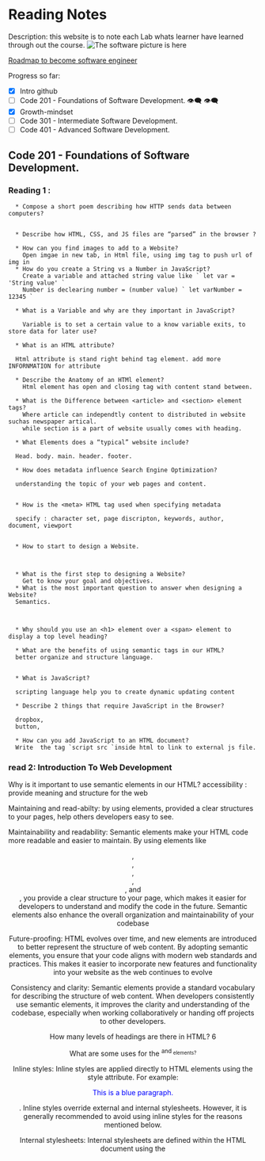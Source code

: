 # Reading Notes
Description: this website is to note each Lab whats learner have learned through out the course.
![The software picture is here](https://www.google.com/search?rlz=1C1VDKB_enVN1039VN1040&sxsrf=AB5stBjHnY8IvcfVS7UFNcjjOLcKbBtlQQ:1688459096179&q=software+engineer&tbm=isch&sa=X&ved=2ahUKEwjd1pSl0PT_AhWr-TgGHZg-DKYQ0pQJegQIDRAB&biw=1440&bih=809&dpr=1.5#imgrc=qHeS79kEmbJ7LM)

[Roadmap to become software engineer](https://roadmap.sh/full-stack)

Progress so far:
- [x] Intro github
- [ ] Code 201 - Foundations of Software Development. :eye_speech_bubble: :eye_speech_bubble:
- [x] Growth-mindset
- [ ] Code 301 - Intermediate Software Development.
- [ ] Code 401 - Advanced Software Development.

## Code 201 - Foundations of Software Development.
  ### Reading 1 : 
      * Compose a short poem describing how HTTP sends data between computers?
        
        
      * Describe how HTML, CSS, and JS files are “parsed” in the browser ?
      
      * How can you find images to add to a Website?
        Open imgae in new tab, in Html file, using img tag to push url of img in
      * How do you create a String vs a Number in JavaScript?
        Create a variable and attached string value like ` let var = 'String value' `
        Number is declearing number = (number value) ` let varNumber = 12345 `
        
      * What is a Variable and why are they important in JavaScript?
      
        Variable is to set a certain value to a know variable exits, to store data for later use?

      * What is an HTML attribute?

      Html attribute is stand right behind tag element. add more INFORNMATION for attribute
        
      * Describe the Anatomy of an HTMl element?
        Html element has open and closing tag with content stand between.
      
      * What is the Difference between <article> and <section> element tags?
        Where article can independtly content to distributed in website suchas newspaper artical.
        while section is a part of website usually comes with heading.
      
      * What Elements does a “typical” website include?

      Head. body. main. header. footer.
      
      * How does metadata influence Search Engine Optimization?

      understanding the topic of your web pages and content.
      
      
      * How is the <meta> HTML tag used when specifying metadata

      specify : character set, page discripton, keywords, author, document, viewport
      

      * How to start to design a Website.

      
      
      * What is the first step to designing a Website?
        Get to know your goal and objectives.
      * What is the most important question to answer when designing a Website?
      Semantics.
      
      
      
      * Why should you use an <h1> element over a <span> element to display a top level heading?
      
      * What are the benefits of using semantic tags in our HTML?
      better organize and structure language.

      
      * What is JavaScript?

      scripting language help you to create dynamic updating content
      
      * Describe 2 things that require JavaScript in the Browser?

      dropbox,
      button,
      
      * How can you add JavaScript to an HTML document?
      Write  the tag `script src `inside html to link to external js file.

  ### read 2: Introduction To Web Development
  Why is it important to use semantic elements in our HTML?
  accessibility : provide meaning and structure for the web
  
  Maintaining and read-abilty: by using elements, provided a clear structures to your pages, help others developers easy to see.
  
  
  
  Maintainability and readability: Semantic elements make your HTML code more readable and easier to maintain. By using elements like <header>, <nav>, <main>, <section>, <article>, and <footer>, you provide a clear structure to your page, which makes it easier for developers to understand and modify the code in the future. Semantic elements also enhance the overall organization and maintainability of your codebase
  
  
  
  Future-proofing: HTML evolves over time, and new elements are introduced to better represent the structure of web content. By adopting semantic elements, you ensure that your code aligns with modern web standards and practices. This makes it easier to incorporate new features and functionality into your website as the web continues to evolve
  
  
  
  Consistency and clarity: Semantic elements provide a standard vocabulary for describing the structure of web content. When developers consistently use semantic elements, it improves the clarity and understanding of the codebase, especially when working collaboratively or handing off projects to other developers.
  
  
  
  
  How many levels of headings are there in HTML?
  6
  
  What are some uses for the <sup> and <sub> elements?
  
  
  Inline styles: Inline styles are applied directly to HTML elements using the style attribute. For example: <p style="color: blue;">This is a blue paragraph.</p>. Inline styles override external and internal stylesheets. However, it is generally recommended to avoid using inline styles for the reasons mentioned below.
  
  Internal stylesheets: Internal stylesheets are defined within the HTML document using the <style> tag in the <head> section. CSS rules written inside the <style> tag apply to the HTML elements within that document.
  
  External stylesheets: External stylesheets are separate CSS files that are linked to the HTML document using the <link> tag. The CSS rules defined in the external stylesheet can be applied to multiple HTML pages by linking to the same CSS file.
  
  Inline CSS using the style attribute: In addition to inline styles, individual HTML elements can have inline CSS using the style attribute. For example: <h1 style="color: red;">This is a red heading.</h1>. This approach is less common and often used for specific cases.
  
  
  To apply CSS to HTML, you can use various methods:
  
  Inline styles: Inline styles are applied directly to HTML elements using the style attribute. For example: <p style="color: blue;">This is a blue paragraph.</p>. Inline styles override external and internal stylesheets. However, it is generally recommended to avoid using inline styles for the reasons mentioned below.
  
  Internal stylesheets: Internal stylesheets are defined within the HTML document using the <style> tag in the <head> section. CSS rules written inside the <style> tag apply to the HTML elements within that document.
  
  External stylesheets: External stylesheets are separate CSS files that are linked to the HTML document using the <link> tag. The CSS rules defined in the external stylesheet can be applied to multiple HTML pages by linking to the same CSS file.
  
  Inline CSS using the style attribute: In addition to inline styles, individual HTML elements can have inline CSS using the style attribute. For example: <h1 style="color: red;">This is a red heading.</h1>. This approach is less common and often used for specific cases.
  
  Now, let's review the code block you provided:
  
  htmlCopy code
  <p class="highlight" id="paragraph">This is a paragraph.</p>
  In this code block:
  
  The selector is the combination of the class and ID attributes, i.e., .highlight and #paragraph.The CSS declarations are the properties and values that define the styling. However, the code block you provided does not contain any CSS declarations.The properties in CSS declarations define the specific aspects of the styling, such as color, font-size, background-color, etc. In this code block, there are no properties present.
  Please note that for a complete understanding and application of CSS, you would need to provide the relevant CSS declarations and properties in addition to the HTML code.
  
  
  
  
  When using the <abbr> element, what attribute must be added to provide the full expansion of the term?
  
  CSS (Cascading Style Sheets) is structured using selectors, declarations, and properties. Let's address your questions:
  
  Ways to apply CSS to HTML:
  
  Inline styles: Applying styles directly to HTML elements using the style attribute.
  Internal stylesheets: Defining styles within the HTML document using the <style> tag in the <head> section.
  External stylesheets: Creating a separate CSS file and linking it to the HTML document using the <link> tag.
  Why avoid using inline styles:
  
  Decreased maintainability: Inline styles make it harder to manage and update styles across multiple elements since each element has its own inline style.
  Poor separation of concerns: Inline styles mix presentation with content, violating the principle of separating structure and style.
  Specificity and overriding: Inline styles have high specificity, making it difficult to override them with external or internal stylesheets.
  Now, let's review the code block you provided:
  
  htmlCopy code
  <p class="highlight" id="paragraph">This is a paragraph.</p>
  In this code block:
  
  The selector is represented by the class attribute (highlight) and the id attribute (paragraph).
  Since the code block doesn't include any CSS declarations, there are no components representing CSS declarations.
  Similarly, since there are no CSS declarations, there are no components representing properties.
  
      

      
        
## Code 301 - Intermediate Software Development.
## Code 401 - Advanced Software Development.
